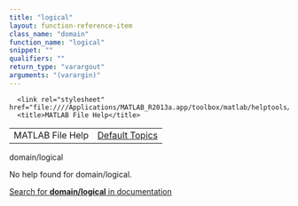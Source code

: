 ```yaml
---
title: "logical"
layout: function-reference-item
class_name: "domain"
function_name: "logical"
snippet: ""
qualifiers: ""
return_type: "varargout"
arguments: "(varargin)"
---
```


<html>
   <head>
      <meta http-equiv="Content-Type" content="text/html; charset=utf-8">
   
      <link rel="stylesheet" href="file:////Applications/MATLAB_R2013a.app/toolbox/matlab/helptools/private/helpwin.css">
      <title>MATLAB File Help</title>
   </head>
   <body>
      <!--Single-page help-->
      <table border="0" cellspacing="0" width="100%">
         <tr class="subheader">
            <td class="headertitle">MATLAB File Help</td>
            <td class="subheader-right"><a href="matlab:helpwin">Default Topics</a></td>
         </tr>
      </table>
      <div class="title">domain/logical</div>
      <!--No help found-->
      <p>No help found for <span class="helptopic">domain/logical</span>.
      </p>
      <p><a href="matlab:docsearch('domain/logical')">
            Search for <b>domain/logical</b> in documentation
            </a></p>
   </body>
</html>
